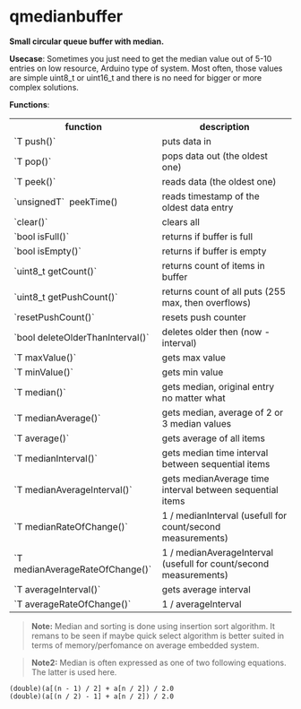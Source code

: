 # qmedianbuffer

**Small circular queue buffer with median.**

**Usecase**:
Sometimes you just need to get the median value out of 5-10 entries on low resource, Arduino type of system.
Most often, those values are simple uint8_t or uint16_t and there is no need for bigger or more complex solutions.

**Functions**:

<table class="tg">
  <tr>
    <th class="tg-0pky">function</th>
    <th class="tg-0pky">description</th>
  </tr>
  <tr>
    <td class="tg-0pky">`T push()`</td>
    <td class="tg-0pky">puts data in</td>
  </tr>
  <tr>
    <td class="tg-0pky">`T pop()`</td>
    <td class="tg-0pky">pops data out (the oldest one)</td>
  </tr>
  <tr>
    <td class="tg-0pky">`T peek()`</td>
    <td class="tg-0pky">reads data (the oldest one)</td>
  </tr>
  <tr>
    <td class="tg-0pky">`unsignedT`&nbsp;&nbsp;peekTime()</td>
    <td class="tg-0pky">reads timestamp of the oldest data entry</td>
  </tr>
  <tr>
    <td class="tg-0pky">`clear()`</td>
    <td class="tg-0pky">clears all</td>
  </tr>
  <tr>
    <td class="tg-0pky">`bool isFull()`</td>
    <td class="tg-0pky">returns if buffer is full</td>
  </tr>
  <tr>
    <td class="tg-0pky">`bool isEmpty()`</td>
    <td class="tg-0pky">returns if buffer is empty</td>
  </tr>
  <tr>
    <td class="tg-0pky">`uint8_t getCount()`</td>
    <td class="tg-0pky">returns count of items in buffer</td>
  </tr>
  <tr>
    <td class="tg-0pky">`uint8_t getPushCount()`</td>
    <td class="tg-0pky">returns count of all puts (255 max, then overflows)</td>
  </tr>
  <tr>
    <td class="tg-0pky">`resetPushCount()`</td>
    <td class="tg-0pky">resets push counter</td>
  </tr>
  <tr>
    <td class="tg-0pky">`bool deleteOlderThanInterval()`</td>
    <td class="tg-0pky">deletes older then (now - interval)</td>
  </tr>
  <tr>
    <td class="tg-0pky">`T maxValue()`</td>
    <td class="tg-0pky">gets max value</td>
  </tr>
  <tr>
    <td class="tg-0pky">`T minValue()`</td>
    <td class="tg-0pky">gets min value</td>
  </tr>
  <tr>
    <td class="tg-0pky">`T median()`</td>
    <td class="tg-0pky">gets median, original entry no matter what</td>
  </tr>
  <tr>
    <td class="tg-0pky">`T medianAverage()`</td>
    <td class="tg-0pky">gets median, average of 2 or 3 median values</td>
  </tr>
  <tr>
    <td class="tg-0pky">`T average()`</td>
    <td class="tg-0pky">gets average of all items</td>
  </tr>
  <tr>
    <td class="tg-0pky">`T medianInterval()`</td>
    <td class="tg-0pky">gets median time interval between sequential items</td>
  </tr>
  <tr>
    <td class="tg-0pky">`T medianAverageInterval()`</td>
    <td class="tg-0pky">gets medianAverage time interval between sequential items</td>
  </tr>
  <tr>
    <td class="tg-0pky">`T medianRateOfChange()`</td>
    <td class="tg-0pky">1 / medianInterval (usefull for count/second measurements)</td>
  </tr>
  <tr>
    <td class="tg-0pky">`T medianAverageRateOfChange()`</td>
    <td class="tg-0pky">1 / medianAverageInterval (usefull for count/second measurements)</td>
  </tr>
  <tr>
    <td class="tg-0pky">`T averageInterval()`</td>
    <td class="tg-0pky">gets average interval</td>
  </tr>
  <tr>
    <td class="tg-0pky">`T averageRateOfChange()`</td>
    <td class="tg-0pky">1 / averageInterval</td>
  </tr>
</table>


> **Note:** Median and sorting is done using insertion sort algorithm. It remans to be seen if maybe quick select algorithm is better suited in terms of memory/perfomance on average embedded system.

> **Note2:** Median is often expressed as one of two following equations. The latter is used here.

    (double)(a[(n - 1) / 2] + a[n / 2]) / 2.0
    (double)(a[(n / 2) - 1] + a[n / 2]) / 2.0
